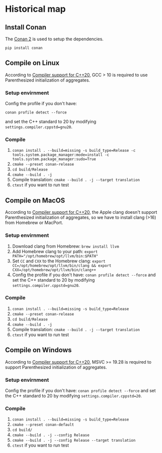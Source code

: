 # Historical map

## Install Conan

The [Conan 2](https://conan.io/) is used to setup the dependencies.

`pip install conan`

## Compile on Linux

According to [Compiler support for C++20](https://en.cppreference.com/w/cpp/compiler_support/20),
GCC > 10 is required to use Parenthesized initialization of aggregates.

### Setup envirnment

Config the profile if you don't have:

`conan profile detect --force` 

and set the C++ standard to 20 by modifying `settings.compiler.cppstd=gnu20`.

### Compile

1. `conan install . --build=missing -s build_type=Release -c tools.system.package_manager:mode=install -c tools.system.package_manager:sudo=True`
2. `cmake --preset conan-release`
3. `cd build/Release`
4. `cmake --build . -j`
5. Compile translation: `cmake --build . -j --target translation`
6. `ctest` if you want to run test

## Compile on MacOS

According to [Compiler support for C++20](https://en.cppreference.com/w/cpp/compiler_support/20), 
the Apple clang doesn't support Parenthesized initialization of aggregates, so we have to install
clang (>16) from Homebrew or MacPort.

### Setup envirnment
1. Download clang from Homebrew: `brew install llvm` 
2. Add Homebrew clang to your path: `export PATH="/opt/homebrew/opt/llvm/bin:$PATH"`
3. Set `CC` and `CXX` to the Homebrew clang: `export CC=/opt/homebrew/opt/llvm/bin/clang && export CXX=/opt/homebrew/opt/llvm/bin/clang++`
4. Config the profile if you don't have: `conan profile detect --force`  and set the C++ standard to 20 by modifying `settings.compiler.cppstd=gnu20`.

### Compile

1. `conan install . --build=missing -s build_type=Release`
2. `cmake --preset conan-release`
3. `cd build/Release`
4. `cmake --build . -j`
5. Compile translation: `cmake --build . -j --target translation`
6. `ctest` if you want to run test

## Compile on Windows

According to [Compiler support for C++20](https://en.cppreference.com/w/cpp/compiler_support/20), 
MSVC >= 19.28 is required to support Parenthesized initialization of aggregates.

### Setup envirnment

Config the profile if you don't have: `conan profile detect --force`  and set the C++ standard to 20 by modifying `settings.compiler.cppstd=20`.

### Compile

1. `conan install . --build=missing -s build_type=Release`
2. `cmake --preset conan-default`
3. `cd build/`
4. `cmake --build . -j --config Release`
5. `cmake --build . -j --config Release --target translation`
6. `ctest` if you want to run test
